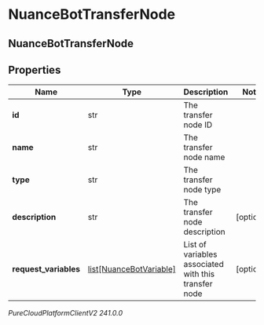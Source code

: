 # NuanceBotTransferNode

## NuanceBotTransferNode

## Properties

|Name | Type | Description | Notes|
|------------ | ------------- | ------------- | -------------|
| **id** | str | The transfer node ID | |
| **name** | str | The transfer node name | |
| **type** | str | The transfer node type | |
| **description** | str | The transfer node description | [optional] |
| **request_variables** | [list[NuanceBotVariable]](NuanceBotVariable) | List of variables associated with this transfer node | [optional] |



_PureCloudPlatformClientV2 241.0.0_
